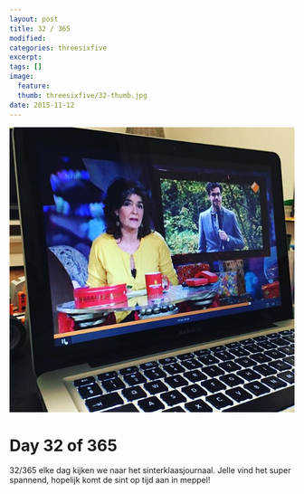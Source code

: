 ```yaml
---
layout: post
title: 32 / 365
modified:
categories: threesixfive
excerpt:
tags: []
image:
  feature: 
  thumb: threesixfive/32-thumb.jpg
date: 2015-11-12
---
```


![32](/images/threesixfive/32.jpg)

# Day 32 of 365

32/365 elke dag kijken we naar het sinterklaasjournaal. Jelle vind het super spannend, hopelijk komt de sint op tijd aan in meppel!
